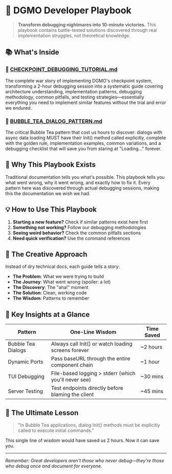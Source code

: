 # 🎯 DGMO Developer Playbook

> **Transform debugging nightmares into 10-minute victories.** This playbook contains battle-tested solutions discovered through real implementation struggles, not theoretical knowledge.

## 📚 What's Inside

### 🔧 [CHECKPOINT_DEBUGGING_TUTORIAL.md](./CHECKPOINT_DEBUGGING_TUTORIAL.md)

The complete war story of implementing DGMO's checkpoint system, transforming a 2-hour debugging session into a systematic guide covering architecture understanding, implementation patterns, debugging methodology, common pitfalls, and testing strategies—essentially everything you need to implement similar features without the trial and error we endured.

### 🫧 [BUBBLE_TEA_DIALOG_PATTERN.md](./BUBBLE_TEA_DIALOG_PATTERN.md)

The critical Bubble Tea pattern that cost us hours to discover: dialogs with async data loading MUST have their Init() method called explicitly, complete with the golden rule, implementation examples, common variations, and a debugging checklist that will save you from staring at "Loading..." forever.

## 🚀 Why This Playbook Exists

Traditional documentation tells you what's possible. This playbook tells you what went wrong, why it went wrong, and exactly how to fix it. Every pattern here was discovered through actual debugging sessions, making this the documentation we wish we had.

## 💡 How to Use This Playbook

1. **Starting a new feature?** Check if similar patterns exist here first
2. **Something not working?** Follow our debugging methodologies
3. **Seeing weird behavior?** Check the common pitfalls sections
4. **Need quick verification?** Use the command references

## 🎨 The Creative Approach

Instead of dry technical docs, each guide tells a story:

- **The Problem**: What we were trying to build
- **The Journey**: What went wrong (spoiler: a lot)
- **The Discovery**: The "aha!" moment
- **The Solution**: Clean, working code
- **The Wisdom**: Patterns to remember

## 🔑 Key Insights at a Glance

| Pattern            | One-Line Wisdom                                      | Time Saved |
| ------------------ | ---------------------------------------------------- | ---------- |
| Bubble Tea Dialogs | Always call Init() or watch loading screens forever  | ~2 hours   |
| Dynamic Ports      | Pass baseURL through the entire component chain      | ~1 hour    |
| TUI Debugging      | File-based logging > stderr (which you'll never see) | ~30 mins   |
| Server Testing     | Test endpoints directly before blaming the client    | ~45 mins   |

## 🎯 The Ultimate Lesson

> "In Bubble Tea applications, dialog Init() methods must be explicitly called to execute initial commands."

This single line of wisdom would have saved us 2 hours. Now it can save you.

---

_Remember: Great developers aren't those who never debug—they're those who debug once and document for everyone._
